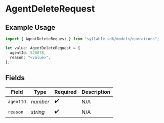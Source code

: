 # AgentDeleteRequest

## Example Usage

```typescript
import { AgentDeleteRequest } from "syllable-sdk/models/operations";

let value: AgentDeleteRequest = {
  agentId: 520678,
  reason: "<value>",
};
```

## Fields

| Field              | Type               | Required           | Description        |
| ------------------ | ------------------ | ------------------ | ------------------ |
| `agentId`          | *number*           | :heavy_check_mark: | N/A                |
| `reason`           | *string*           | :heavy_check_mark: | N/A                |